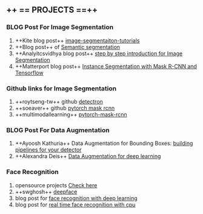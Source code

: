 ## ++ == PROJECTS ==++

### BLOG Post For Image Segmentation

1. ++Kite blog post++ [image-segmentaiton-tutorials](https://kite.com/blog/python/image-segmentation-tutorial/)
2. ++Blog post++ of [Semantic segmentation](https://www.novatec-gmbh.de/blog/semantic-segmentation-part-3-transfer-learning/)
3. ++Analyitcsvidhya blog post++ [step by step introduction for Image Segmentation](https://www.analyticsvidhya.com/blog/2019/04/introduction-image-segmentation-techniques-python/?utm_source=blog&utm_medium=computer-vision-implementing-mask-r-cnn-image-segmentation)
4. ++Matterport blog post++ [Instance Segmentation with Mask R-CNN and Tensorflow](https://engineering.matterport.com/splash-of-color-instance-segmentation-with-mask-r-cnn-and-tensorflow-7c761e238b46)

### Github links for Image Segmentation

1. ++roytseng-tw++ github [detectron](https://github.com/roytseng-tw/Detectron.pytorch)
2. ++soeaver++ github [pytorch mask rcnn](https://github.com/soeaver/Pytorch_Mask_RCNN)
3. ++multimodallearning++ [pytorch-mask-rcnn](https://github.com/multimodallearning/pytorch-mask-rcnn)


### BLOG Post For Data Augmentation

1. ++Ayoosh Kathuria++ Data Augmentation for Bounding Boxes: [building pipelines for your detector](https://blog.paperspace.com/data-augmentation-for-object-detection-building-input-pipelines/)
2. ++Alexandra Deis++ [Data Augmentation for deep learning](https://towardsdatascience.com/data-augmentation-for-deep-learning-4fe21d1a4eb9)


### Face Recognition

1. opensource projects [Check here](https://awesomeopensource.com/projects/face-recognition)
2. ++swghosh++ [deepface](https://github.com/swghosh/DeepFace)
3. blog post for [face recognition with deep learning](https://towardsdatascience.com/an-intro-to-deep-learning-for-face-recognition-aa8dfbbc51fb)
4. blog post for [real time face recognition with cpu](https://towardsdatascience.com/real-time-face-recognition-with-cpu-983d35cc3ec5)

